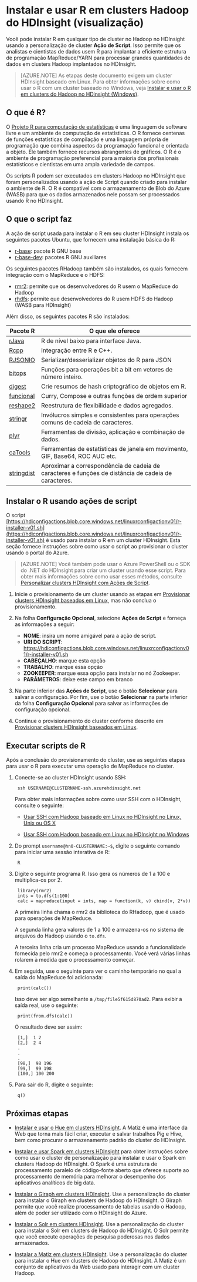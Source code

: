 <properties
	pageTitle="Instalar R no HDInsight baseado em Linux | Microsoft Azure"
	description="Saiba como instalar e usar R para personalizar os clusters do Hadoop baseados em Linux."
	services="hdinsight"
	documentationCenter=""
	authors="Blackmist"
	manager="paulettm"
	editor="cgronlun"/>

<tags
	ms.service="hdinsight"
	ms.workload="big-data"
	ms.tgt_pltfrm="na"
	ms.devlang="na"
	ms.topic="article"
	ms.date="02/05/2016"
	ms.author="larryfr"/>

# Instalar e usar R em clusters Hadoop do HDInsight (visualização)

Você pode instalar R em qualquer tipo de cluster no Hadoop no HDInsight usando a personalização de cluster **Ação de Script**. Isso permite que os analistas e cientistas de dados usem R para implantar a eficiente estrutura de programação MapReduce/YARN para processar grandes quantidades de dados em clusters Hadoop implantados no HDInsight.

> [AZURE.NOTE] As etapas deste documento exigem um cluster HDInsight baseado em Linux. Para obter informações sobre como usar o R com um cluster baseado no Windows, veja [Instalar e usar o R em clusters do Hadoop no HDinsight (Windows)](hdinsight-hadoop-r-scripts.md).

## O que é R?

O <a href="http://www.r-project.org/" target="_blank">Projeto R para computação de estatísticas</a> é uma linguagem de software livre e um ambiente de computação de estatísticas. O R fornece centenas de funções estatísticas de compilação e uma linguagem própria de programação que combina aspectos da programação funcional e orientada a objeto. Ele também fornece recursos abrangentes de gráficos. O R é o ambiente de programação preferencial para a maioria dos profissionais estatísticos e cientistas em uma ampla variedade de campos.

Os scripts R podem ser executados em clusters Hadoop no HDInsight que foram personalizados usando a ação de Script quando criado para instalar o ambiente de R. O R é compatível com o armazenamento de Blob do Azure (WASB) para que os dados armazenados nele possam ser processados usando R no HDInsight.

## O que o script faz

A ação de script usada para instalar o R em seu cluster HDInsight instala os seguintes pacotes Ubuntu, que fornecem uma instalação básica do R:

* [r-base](http://packages.ubuntu.com/precise/r-base): pacote R GNU base
* [r-base-dev](http://packages.ubuntu.com/precise/r-base-dev): pacotes R GNU auxiliares

Os seguintes pacotes RHadoop também são instalados, os quais fornecem integração com o MapReduce e o HDFS:

* [rmr2](https://github.com/RevolutionAnalytics/rmr2): permite que os desenvolvedores do R usem o MapReduce do Hadoop
* [rhdfs](https://github.com/RevolutionAnalytics/rhdfs): permite que desenvolvedores do R usem HDFS do Hadoop (WASB para HDInsight)

Além disso, os seguintes pacotes R são instalados:

| Pacote R | O que ele oferece |
| --------- | ---------------- |
| [rJava](https://cran.r-project.org/web/packages/rJava/index.html) | R de nível baixo para interface Java. |
| [Rcpp](https://cran.r-project.org/web/packages/Rcpp/index.html) | Integração entre R e C++. |
| [RJSONIO](https://cran.r-project.org/web/packages/RJSONIO/index.html) | Serializar/desserializar objetos do R para JSON |
| [bitops](https://cran.r-project.org/web/packages/bitops/index.html) | Funções para operações bit a bit em vetores de número inteiro. |
| [digest](https://cran.r-project.org/web/packages/digest/index.html) | Crie resumos de hash criptográfico de objetos em R. |
| [funcional](https://cran.r-project.org/web/packages/functional/index.html) | Curry, Compose e outras funções de ordem superior |
| [reshape2](https://cran.r-project.org/web/packages/reshape2/index.html) | Reestrutura de flexibilidade e dados agregados. |
| [stringr](https://cran.r-project.org/web/packages/stringr/index.html) | Invólucros simples e consistentes para operações comuns de cadeia de caracteres. |
| [plyr](https://cran.r-project.org/web/packages/plyr/index.html) | Ferramentas de divisão, aplicação e combinação de dados. |
| [caTools](https://cran.r-project.org/web/packages/caTools/index.html) | Ferramentas de estatísticas de janela em movimento, GIF, Base64, ROC AUC etc. |
| [stringdist](https://cran.r-project.org/web/packages/stringdist/index.html) | Aproximar a correspondência de cadeia de caracteres e funções de distância de cadeia de caracteres. |

## Instalar o R usando ações de script

O script [https://hdiconfigactions.blob.core.windows.net/linuxrconfigactionv01/r-installer-v01.sh](https://hdiconfigactions.blob.core.windows.net/linuxrconfigactionv01/r-installer-v01.sh) é usado para instalar o R em um cluster HDInsight. Esta seção fornece instruções sobre como usar o script ao provisionar o cluster usando o portal do Azure.

> [AZURE.NOTE] Você também pode usar o Azure PowerShell ou o SDK do .NET do HDInsight para criar um cluster usando esse script. Para obter mais informações sobre como usar esses métodos, consulte [Personalizar clusters HDInsight com Ações de Script](hdinsight-hadoop-customize-cluster-linux.md).

1. Inicie o provisionamento de um cluster usando as etapas em [Provisionar clusters HDInsight baseados em Linux](hdinsight-hadoop-provision-linux-clusters.md#portal), mas não conclua o provisionamento.

2. Na folha **Configuração Opcional**, selecione **Ações de Script** e forneça as informações a seguir:

	* __NOME__: insira um nome amigável para a ação de script.
	* __URI DO SCRIPT__: https://hdiconfigactions.blob.core.windows.net/linuxrconfigactionv01/r-installer-v01.sh
	* __CABEÇALHO__: marque esta opção
	* __TRABALHO__: marque essa opção
	* __ZOOKEEPER__: marque essa opção para instalar no nó Zookeeper.
	* __PARÂMETROS__: deixe este campo em branco

3. Na parte inferior das **Ações de Script**, use o botão **Selecionar** para salvar a configuração. Por fim, use o botão **Selecionar** na parte inferior da folha **Configuração Opcional** para salvar as informações de configuração opcional.

4. Continue o provisionamento do cluster conforme descrito em [Provisionar clusters HDInsight baseados em Linux](hdinsight-hadoop-provision-linux-clusters.md#portal).

## Executar scripts de R

Após a conclusão do provisionamento do cluster, use as seguintes etapas para usar o R para executar uma operação de MapReduce no cluster.

1. Conecte-se ao cluster HDInsight usando SSH:

		ssh USERNAME@CLUSTERNAME-ssh.azurehdinsight.net

	Para obter mais informações sobre como usar SSH com o HDInsight, consulte o seguinte:

	* [Usar SSH com Hadoop baseado em Linux no HDInsight no Linux, Unix ou OS X](hdinsight-hadoop-linux-use-ssh-unix.md)

	* [Usar SSH com Hadoop baseado em Linux no HDInsight no Windows](hdinsight-hadoop-linux-use-ssh-windows.md)

2. Do prompt `username@hn0-CLUSTERNAME:~$`, digite o seguinte comando para iniciar uma sessão interativa de R:

		R

3. Digite o seguinte programa R. Isso gera os números de 1 a 100 e multiplica-os por 2.

		library(rmr2)
		ints = to.dfs(1:100)
		calc = mapreduce(input = ints, map = function(k, v) cbind(v, 2*v))

	A primeira linha chama o rmr2 da biblioteca do RHadoop, que é usado para operações de MapReduce.

	A segunda linha gera valores de 1 a 100 e armazena-os no sistema de arquivos do Hadoop usando o `to.dfs`.

	A terceira linha cria um processo MapReduce usando a funcionalidade fornecida pelo rmr2 e começa o processamento. Você verá várias linhas rolarem à medida que o processamento começar.

4. Em seguida, use o seguinte para ver o caminho temporário no qual a saída do MapReduce foi adicionada:

		print(calc())

	Isso deve ser algo semelhante a `/tmp/file5f615d870ad2`. Para exibir a saída real, use o seguinte:

		print(from.dfs(calc))

	O resultado deve ser assim:

		[1,]  1 2
		[2,]  2 4
		.
		.
		.
		[98,]  98 196
		[99,]  99 198
		[100,] 100 200

5. Para sair do R, digite o seguinte:

		q()


## Próximas etapas

- [Instalar e usar o Hue em clusters HDInsight](hdinsight-hadoop-hue-linux.md). A Matiz é uma interface da Web que torna mais fácil criar, executar e salvar trabalhos Pig e Hive, bem como procurar o armazenamento padrão do cluster do HDInsight.

- [Instalar e usar Spark em clusters HDInsight][hdinsight-install-spark] para obter instruções sobre como usar o cluster de personalização para instalar e usar o Spark em clusters Hadoop do HDInsight. O Spark é uma estrutura de processamento paralelo de código-fonte aberto que oferece suporte ao processamento de memória para melhorar o desempenho dos aplicativos analíticos de big data.

- [Instalar o Giraph em clusters HDInsight](hdinsight-hadoop-giraph-install.md). Use a personalização do cluster para instalar o Giraph em clusters de Hadoop do HDInsight. O Giraph permite que você realize processamento de tabelas usando o Hadoop, além de poder ser utilizado com o HDInsight do Azure.

- [Instalar o Solr em clusters HDInsight](hdinsight-hadoop-solr-install.md). Use a personalização do cluster para instalar o Solr em clusters de Hadoop do HDInsight. O Solr permite que você execute operações de pesquisa poderosas nos dados armazenados.

- [Instalar a Matiz em clusters HDInsight](hdinsight-hadoop-hue-linux.md). Use a personalização do cluster para instalar o Hue em clusters de Hadoop do HDInsight. A Matiz é um conjunto de aplicativos da Web usado para interagir com um cluster Hadoop.

[hdinsight-cluster-customize]: hdinsight-hadoop-customize-cluster-linux.md
[hdinsight-install-spark]: hdinsight-hadoop-spark-install-linux.md

<!---HONumber=AcomDC_0211_2016-->